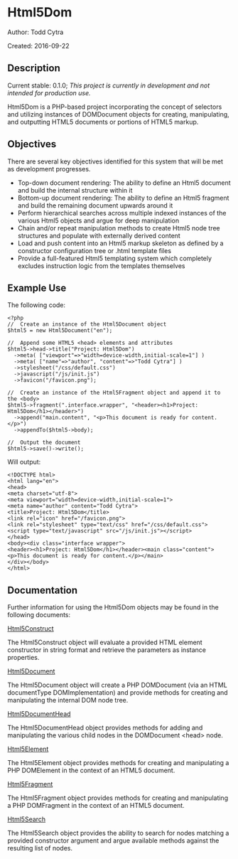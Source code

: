 # Html5Dom

Author: Todd Cytra

Created: 2016-09-22

## Description

Current stable: 0.1.0; *This project is currently in development and not intended for production use.*

Html5Dom is a PHP-based project incorporating the concept of selectors and utilizing instances of DOMDocument objects for creating, manipulating, and outputting HTML5 documents or portions of HTML5 markup.

## Objectives

There are several key objectives identified for this system that will be met as development progresses.

* Top-down document rendering: The ability to define an Html5 document and build the internal structure within it
* Bottom-up document rendering: The ability to define an Html5 fragment and build the remaining document upwards around it
* Perform hierarchical searches across multiple indexed instances of the various Html5 objects and argue for deep manipulation
* Chain and/or repeat manipulation methods to create Html5 node tree structures and populate with externally derived content
* Load and push content into an Html5 markup skeleton as defined by a constructor configuration tree or .html template files
* Provide a full-featured Html5 templating system which completely excludes instruction logic from the templates themselves

## Example Use

The following code:

```
<?php
//  Create an instance of the Html5Document object
$html5 = new Html5Document("en");

//  Append some HTML5 <head> elements and attributes
$html5->head->title("Project: Html5Dom")
  ->meta( ["viewport"=>"width=device-width,initial-scale=1"] )
  ->meta( ["name"=>"author", "content"=>"Todd Cytra"] )
  ->stylesheet("/css/default.css")
  ->javascript("/js/init.js")
  ->favicon("/favicon.png");

//  Create an instance of the Html5Fragment object and append it to the <body>
$html5->fragment(".interface.wrapper", "<header><h1>Project: Html5Dom</h1></header>")
  ->append("main.content", "<p>This document is ready for content.</p>")
  ->appendTo($html5->body);

//  Output the document
$html5->save()->write();
```

Will output:

```
<!DOCTYPE html>
<html lang="en">
<head>
<meta charset="utf-8">
<meta viewport="width=device-width,initial-scale=1">
<meta name="author" content="Todd Cytra">
<title>Project: Html5Dom</title>
<link rel="icon" href="/favicon.png">
<link rel="stylesheet" type="text/css" href="/css/default.css">
<script type="text/javascript" src="/js/init.js"></script>
</head>
<body><div class="interface wrapper">
<header><h1>Project: Html5Dom</h1></header><main class="content"><p>This document is ready for content.</p></main>
</div></body>
</html>
```

## Documentation

Further information for using the Html5Dom objects may be found in the following documents:

[Html5Construct](Docs/Html5Construct.md)

The Html5Construct object will evaluate a provided HTML element constructor in string format and retrieve the parameters as instance properties.

[Html5Document](Docs/Html5Document.md)

The Html5Document object will create a PHP DOMDocument (via an HTML documentType DOMImplementation) and provide methods for creating and manipulating the internal DOM node tree.

[Html5DocumentHead](Docs/Html5DocumentHead.md)

The Html5DocumentHead object provides methods for adding and manipulating the various child nodes in the DOMDocument &lt;head&gt; node.

[Html5Element](Docs/Html5Element.md)

The Html5Element object provides methods for creating and manipulating a PHP DOMElement in the context of an HTML5 document.

[Html5Fragment](Docs/Html5Fragment.md)

The Html5Fragment object provides methods for creating and manipulating a PHP DOMFragment in the context of an HTML5 document.

[Html5Search](Docs/Html5Search.md)

The Html5Search object provides the ability to search for nodes matching a provided constructor argument and argue available methods against the resulting list of nodes.
